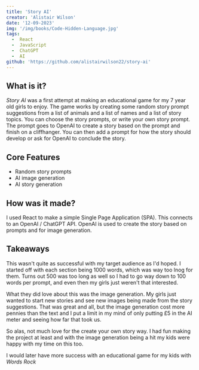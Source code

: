 ```yaml
---
title: 'Story AI'
creator: 'Alistair Wilson'
date: '12-09-2023'
img: '/img/books/Code-Hidden-Language.jpg'
tags:
  -  React
  -  JavaScript
  -  ChatGPT
  -  AI
github: 'https://github.com/alistairwilson22/story-ai'
---
```


## What is it?

*Story AI* was a first attempt at making an educational game for my 7 year old girls to enjoy. The game works by creating some random story prompt suggestions from a list of animals and a list of names and a list of story topics. You can choose the story prompts, or write your own story prompt. The prompt goes to OpenAI to create a story based on the prompt and finish on a cliffhanger. You can then add a prompt for how the story should develop or ask for OpenAI to conclude the story.

## Core Features

- Random story prompts
- AI image generation
- AI story generation

## How was it made?  

I used React to make a simple Single Page Application (SPA). This connects to an OpenAI / ChatGPT API. OpenAI is used to create the story based on prompts and for image generation.

## Takeaways  

This wasn't quite as successful with my target audience as I'd hoped. I started off with each section being 1000 words, which was way too lnog for them. Turns out 500 was too long as well so I had to go way down to 100 words per prompt, and even then my girls just weren't that interested.

What they did love about this was the image generation. My girls just wanted to start new stories and see new images being made from the story suggestions. That was great and all, but the image generation cost more pennies than the text and I put a limit in my mind of only putting £5 in the AI meter and seeing how far that took us.

So alas, not much love for the create your own story way. I had fun making the project at least and with the image generation being a hit my kids were happy with my time on this too.

I would later have more success with an educational game for my kids with *Words Rock*